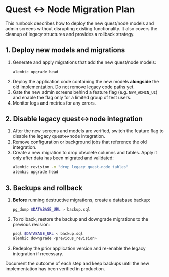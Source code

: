 # Quest ↔ Node Migration Plan

This runbook describes how to deploy the new quest/node models and admin screens
without disrupting existing functionality. It also covers the cleanup of legacy
structures and provides a rollback strategy.

## 1. Deploy new models and migrations

1. Generate and apply migrations that add the new quest/node models:
   ```bash
   alembic upgrade head
   ```
2. Deploy the application code containing the new models **alongside** the old
   implementation. Do not remove legacy code paths yet.
3. Gate the new admin screens behind a feature flag (e.g. `NEW_ADMIN_UI`) and
   enable the flag only for a limited group of test users.
4. Monitor logs and metrics for any errors.

## 2. Disable legacy quest↔node integration

1. After the new screens and models are verified, switch the feature flag to
   disable the legacy quest↔node integration.
2. Remove configuration or background jobs that reference the old
   integration.
3. Create a new migration to drop obsolete columns and tables. Apply it only
   after data has been migrated and validated:
   ```bash
   alembic revision -m "drop legacy quest-node tables"
   alembic upgrade head
   ```

## 3. Backups and rollback

1. **Before** running destructive migrations, create a database backup:
   ```bash
   pg_dump $DATABASE_URL > backup.sql
   ```
2. To rollback, restore the backup and downgrade migrations to the previous
   revision:
   ```bash
   psql $DATABASE_URL < backup.sql
   alembic downgrade <previous_revision>
   ```
3. Redeploy the prior application version and re-enable the legacy
   integration if necessary.

Document the outcome of each step and keep backups until the new
implementation has been verified in production.
